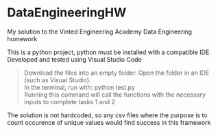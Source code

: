 # DataEngineeringHW
My solution to the Vinted Engineering Academy Data Engineering homework   

This is a python project, python must be installed with a compatible IDE.
Developed and tested using Visual Studio Code  

>Download the files into an empty folder. Open the folder in an IDE (such as Visual Studio).   
In the terminal, run with:
python test.py   
Running this command will call the functions with the necessary inputs to complete tasks 1 and 2   

The solution is not hardcoded, so any csv files where the purpose is to count occurence of unique values would find success in this framework
